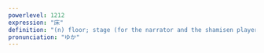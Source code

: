 ```yaml
---
powerlevel: 1212
expression: "床"
definition: "(n) floor; stage (for the narrator and the shamisen player); dining platform built across a river; (P)"
pronunciation: "ゆか"
---
```

